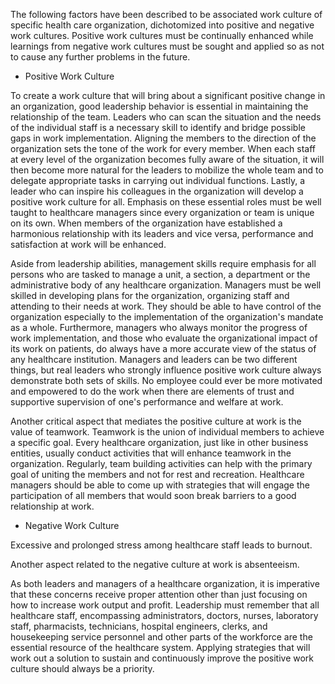 The following factors have been described to be associated work culture of specific health care organization, dichotomized into positive and negative work cultures. Positive work cultures must be continually enhanced while learnings from negative work cultures must be sought and applied so as not to cause any further problems in the future.

- Positive Work Culture

To create a work culture that will bring about a significant positive change in an organization, good leadership behavior is essential in maintaining the relationship of the team. Leaders who can scan the situation and the needs of the individual staff is a necessary skill to identify and bridge possible gaps in work implementation. Aligning the members to the direction of the organization sets the tone of the work for every member. When each staff at every level of the organization becomes fully aware of the situation, it will then become more natural for the leaders to mobilize the whole team and to delegate appropriate tasks in carrying out individual functions. Lastly, a leader who can inspire his colleagues in the organization will develop a positive work culture for all. Emphasis on these essential roles must be well taught to healthcare managers since every organization or team is unique on its own. When members of the organization have established a harmonious relationship with its leaders and vice versa, performance and satisfaction at work will be enhanced.

Aside from leadership abilities, management skills require emphasis for all persons who are tasked to manage a unit, a section, a department or the administrative body of any healthcare organization. Managers must be well skilled in developing plans for the organization, organizing staff and attending to their needs at work. They should be able to have control of the organization especially to the implementation of the organization's mandate as a whole. Furthermore, managers who always monitor the progress of work implementation, and those who evaluate the organizational impact of its work on patients, do always have a more accurate view of the status of any healthcare institution. Managers and leaders can be two different things, but real leaders who strongly influence positive work culture always demonstrate both sets of skills. No employee could ever be more motivated and empowered to do the work when there are elements of trust and supportive supervision of one's performance and welfare at work.

Another critical aspect that mediates the positive culture at work is the value of teamwork. Teamwork is the union of individual members to achieve a specific goal. Every healthcare organization, just like in other business entities, usually conduct activities that will enhance teamwork in the organization. Regularly, team building activities can help with the primary goal of uniting the members and not for rest and recreation. Healthcare managers should be able to come up with strategies that will engage the participation of all members that would soon break barriers to a good relationship at work.

- Negative Work Culture

Excessive and prolonged stress among healthcare staff leads to burnout.

Another aspect related to the negative culture at work is absenteeism.

As both leaders and managers of a healthcare organization, it is imperative that these concerns receive proper attention other than just focusing on how to increase work output and profit. Leadership must remember that all healthcare staff, encompassing administrators, doctors, nurses, laboratory staff, pharmacists, technicians, hospital engineers, clerks, and housekeeping service personnel and other parts of the workforce are the essential resource of the healthcare system. Applying strategies that will work out a solution to sustain and continuously improve the positive work culture should always be a priority.